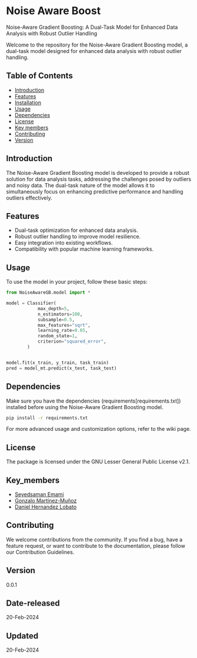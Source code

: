 # Noise Aware Boost

Noise-Aware Gradient Boosting: A Dual-Task Model for Enhanced Data Analysis with Robust Outlier Handling

Welcome to the repository for the Noise-Aware Gradient Boosting model, a dual-task model designed for enhanced data analysis with robust outlier handling.

## Table of Contents

- [Introduction](#Introduction)
- [Features](#Features)
- [Installation](#Installation)
- [Usage](#Usage)
- [Dependencies](#Dependencies)
- [License](#License)
- [Key members](#Key_members)
- [Contributing](#contributing)
- [Version](#Version)

## Introduction

The Noise-Aware Gradient Boosting model is developed to provide a robust solution for data analysis tasks, addressing the challenges posed by outliers and noisy data. The dual-task nature of the model allows it to simultaneously focus on enhancing predictive performance and handling outliers effectively.

## Features

- Dual-task optimization for enhanced data analysis.
- Robust outlier handling to improve model resilience.
- Easy integration into existing workflows.
- Compatibility with popular machine learning frameworks.

## Usage

To use the model in your project, follow these basic steps:

```Python
from NoiseAwareGB.model import *

model = Classifier(
            max_depth=5,
            n_estimators=100,
            subsample=0.5,
            max_features="sqrt",
            learning_rate=0.05,
            random_state=1,
            criterion="squared_error",
        )


model.fit(x_train, y_train, task_train)
pred = model_mt.predict(x_test, task_test)

```

## Dependencies

Make sure you have the dependencies (requirements[requirements.txt]) installed before using the Noise-Aware Gradient Boosting model.
```bash
pip install -r requirements.txt
```

For more advanced usage and customization options, refer to the wiki page.

## License

The package is licensed under the GNU Lesser General Public License v2.1.

## Key_members

- [Seyedsaman Emami](https://github.com/samanemami)
- [Gonzalo Martínez-Muñoz](https://github.com/gmarmu)
- [Daniel Hernandez Lobato](https://github.com/danielhernandezlobato)

## Contributing

We welcome contributions from the community. If you find a bug, have a feature request, or want to contribute to the documentation, please follow our Contribution Guidelines.

## Version

0.0.1

## Date-released

20-Feb-2024

## Updated

20-Feb-2024

